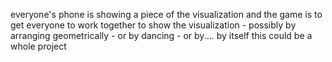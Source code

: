 everyone's phone is showing a piece of the visualization and the game is to get everyone to work together to show the visualization - possibly by arranging geometrically - or by dancing - or by.... by itself this could be a whole project
